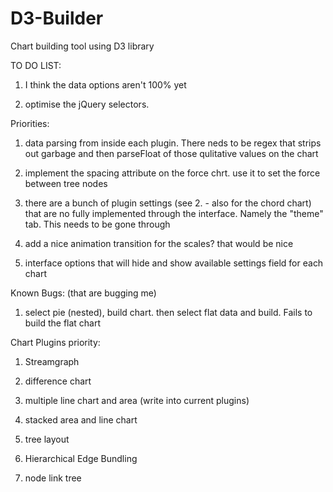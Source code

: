 D3-Builder
==========

Chart building tool using D3 library



TO DO LIST:

1. I think the data options aren't 100% yet

4. optimise the jQuery selectors.



Priorities:

1. data parsing from inside each plugin. There neds to be regex that strips out garbage and then parseFloat of those qulitative values on the chart

2. implement the spacing attribute on the force chrt. use it to set the force between tree nodes

3. there are a bunch of plugin settings (see 2. - also for the chord chart) that are no fully implemented through the interface. Namely the "theme" tab. This needs to be gone through

4. add a nice animation transition for the scales? that would be nice

5. interface options that will hide and show available settings field for each chart




Known Bugs: (that are bugging me)

1. select pie (nested), build chart. then select flat data and build. Fails to build the flat chart



Chart Plugins priority:
1. Streamgraph

2. difference chart

3. multiple line chart and area (write into current plugins)

3. stacked area and line chart

4. tree layout

5. Hierarchical Edge Bundling

6. node link tree
